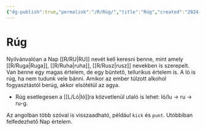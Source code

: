 ```yaml
---
{"dg-publish":true,"permalink":"/R/Rúg/","title":"Rúg","created":"2024-04-21T16:27","updated":"2025-07-03T01:15"}
---
```



# Rúg

Nyilvánvalóan a Nap [[R/RU\|RU]] nevét kell keresni benne, mint amely [[R/Ruga\|Ruga]], [[R/Ruha\|ruha]], [[R/Rusz\|rusz]] nevekben is szerepelt.  
Van benne egy magas értelem, de egy büntető, tellurikus értelem is. A ló is rúg, ha nem tudunk vele bánni. Amikor az ember túlzott alkohol fogyasztástól berúg, akkor elsötétül az agya.  
  
- Rúg esetlegesen a [[L/Ló\|ló]]ra közvetlenül utaló is lehet: ló/lu → ru → ru-g.

Az angolban több szóval is visszaadható, például `kick` és `punt`. Utóbbiban felfedezhető Nap értelem.  